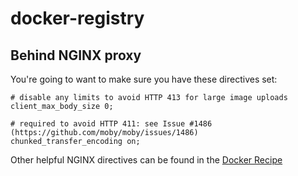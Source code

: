 # docker-registry

## Behind NGINX proxy

You're going to want to make sure you have these directives set:

```
# disable any limits to avoid HTTP 413 for large image uploads
client_max_body_size 0;

# required to avoid HTTP 411: see Issue #1486 (https://github.com/moby/moby/issues/1486)
chunked_transfer_encoding on;
```

Other helpful NGINX directives can be found in the [Docker Recipe](https://docs.docker.com/registry/recipes/nginx/)